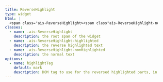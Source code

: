 ```yaml
---
title: ReverseHighlight
type: widget
html: |
  <span class="ais-ReverseHighlight><span class"ais-ReverseHighlight-nonHighlighted">This is the</span> <mark class="ais-ReverseHighlight-highlighted">reversed highlighted text</mark></span>
classes:
  - name: .ais-ReverseHighlight
    description: the root span of the widget
  - name: .ais-ReverseHighlight-highlighted
    description: the reverse highlighted text
  - name: .ais-ReverseHighlight-nonHighlighted
    description: the normal text
options:
  - name: highlightTag
    default: mark
    description: DOM tag to use for the reversed highlighted parts, in addition to the classes
---
```

